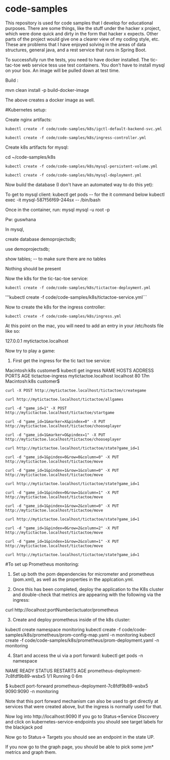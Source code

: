 # code-samples
This repository is used for code samples that I develop for educational purposes. There are some things, like the stuff under
the hacker x project, which were done quick and dirty in the form that hacker x expects.
Other parts of the project would give one a clearer view of my coding style, etc. These are problems that I have enjoyed solving in the 
areas of data structures, general java, and a rest service that runs in Spring Boot.

To successfully run the tests, you need to have docker installed. The tic-tac-toe web service tess use
test containers. You don't have to install mysql on your box. An image will be pulled down at test time.

Build :

mvn clean install -p build-docker-image

The above creates a docker image as well.



#Kubernetes setup:

Create nginx artifacts:

```kubectl create -f code/code-samples/k8s/igctl-default-backend-svc.yml```

```kubectl create -f code/code-samples/k8s/ingress-controller.yml```

Create k8s artifacts for mysql:

cd ~/code-samples/k8s

```kubectl create -f code/code-samples/k8s/mysql-persistent-volume.yml```

```kubectl create -f code/code-samples/k8s/mysql-deployment.yml```

Now build the database (I don't have an automated way to do this yet):

To get to mysql client:
kubectl get pods -- for the it command below
kubectl exec -it mysql-587f56f69-244sx  -- /bin/bash

Once in the container, run:
mysql mysql -u root -p

Pw: guswhana

In mysql,

create database demoprojectsdb;

use demoprojectsdb;

show tables; -- to make sure there are no tables

Nothing should be present

Now the k8s for the tic-tac-toe service:

```kubectl create -f code/code-samples/k8s/tictactoe-deployment.yml```

'''kubectl create -f code/code-samples/k8s/tictactoe-service.yml```


Now to create the k8s for the ingress controller:

```kubectl create -f code/code-samples/k8s/ingress.yml```


At this point on the mac, you will need to add an entry in your /etc/hosts file like so:

127.0.0.1       mytictactoe.localhost


Now try to play a game:

1) First get the ingress for the tic tact toe service:

Macintosh:k8s customer$ kubectl get ingress
NAME                HOSTS                   ADDRESS     PORTS     AGE
tictactoe-ingress   mytictactoe.localhost   localhost   80        17m
Macintosh:k8s customer$ 


```curl -X POST http://mytictactoe.localhost/tictactoe/creategame```

```curl http://mytictactoe.localhost/tictactoe/allgames```

```curl -d "game_id=1" -X POST http://mytictactoe.localhost/tictactoe/startgame```

```curl -d "game_id=1&marker=X&pindex=0" -X PUT http://mytictactoe.localhost/tictactoe/chooseplayer```

```curl -d "game_id=1&marker=O&pindex=1" -X PUT http://mytictactoe.localhost/tictactoe/chooseplayer```

```curl http://mytictactoe.localhost/tictactoe/state?game_id=1```

```curl -d "game_id=1&pindex=0&row=0&column=0" -X PUT http://mytictactoe.localhost/tictactoe/move```

```curl -d "game_id=1&pindex=1&row=1&column=0" -X PUT http://mytictactoe.localhost/tictactoe/move```

```curl http://mytictactoe.localhost/tictactoe/state?game_id=1```

```curl -d "game_id=1&pindex=0&row=1&column=1" -X PUT http://mytictactoe.localhost/tictactoe/move```

```curl -d "game_id=1&pindex=1&row=2&column=0" -X PUT http://mytictactoe.localhost/tictactoe/move```

```curl http://mytictactoe.localhost/tictactoe/state?game_id=1```

```curl -d "game_id=1&pindex=0&row=2&column=2" -X PUT http://mytictactoe.localhost/tictactoe/move```

```curl -d "game_id=1&pindex=1&row=2&column=1" -X PUT http://mytictactoe.localhost/tictactoe/move```

```curl http://mytictactoe.localhost/tictactoe/state?game_id=1```


#To set up Prometheus monitoring:

1) Set up both the pom dependencies for micrometer and prometheus (pom.xml), as well as the properties in the
applcation.yml. 

2) Once this has been completed, deploy the application to the K8s cluster and double-check that metrics are 
appearing with the following via the ingress:

curl http://localhost:portNumber/actuator/prometheus

3) Create and deploy prometheus inside of the k8s cluster:

kubectl create namespace monitoring
kubectl create -f code/code-samples/k8s/prometheus/prom-config-map.yaml -n monitoring
kubectl create -f code/code-samples/k8s/prometheus/prom-deployment.yaml -n monitoring

4) Start and access the ui via a port forward:
kubectl get pods -n namespace

NAME                                     READY     STATUS    RESTARTS   AGE
prometheus-deployment-7c8fdf9b89-wsbx5   1/1       Running   0          6m

$ kubectl port-forward prometheus-deployment-7c8fdf9b89-wsbx5 9090:9090 -n monitoring

Note that this port forward mechanism can also be used to get directly at services that were created above,
but the ingress is normally used for that.

Now log into http://localhost:9090
If you go to Status->Service Discovery
and click on kubernetes-service-endpoints
you should see target labels for the blackjack pod

Now go to Status-> Targets you should see an endpoint in the state UP.

If you now go to the graph page, you should be able to pick some jvm* metrics and graph them.